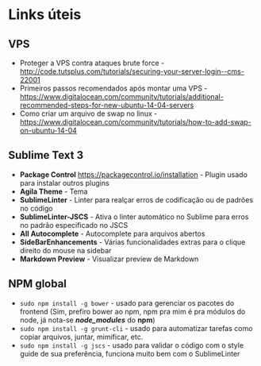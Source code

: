 # Links úteis
## VPS
* Proteger a VPS contra ataques brute force - http://code.tutsplus.com/tutorials/securing-your-server-login--cms-22001
* Primeiros passos recomendados após montar uma VPS - https://www.digitalocean.com/community/tutorials/additional-recommended-steps-for-new-ubuntu-14-04-servers
* Como criar um arquivo de swap no linux - https://www.digitalocean.com/community/tutorials/how-to-add-swap-on-ubuntu-14-04

## Sublime Text 3
* **Package Control** https://packagecontrol.io/installation - Plugin usado para instalar outros plugins
* **Agila Theme** - Tema
* **SublimeLinter** - Linter para realçar erros de codificação ou de padrões no código
* **SublimeLinter-JSCS** - Ativa o linter automático no Sublime para erros no padrão especificado no JSCS
* **All Autocomplete** - Autocomplete para arquivos abertos
* **SideBarEnhancements** - Várias funcionalidades extras para o clique direito do mouse na sidebar
* **Markdown Preview** - Visualizar preview de Markdown

## NPM global
* `sudo npm install -g bower` -  usado para gerenciar os pacotes do frontend (Sim, prefiro bower ao npm, npm pra mim é pra módulos do node, já nota-se ***node_modules*** do **npm**)
* `sudo npm install -g grunt-cli` - usado para automatizar tarefas como copiar arquivos, juntar, mimificar, etc.
* `sudo npm install -g jscs` - usado para validar o código com o style guide de sua preferência, funciona muito bem com o SublimeLinter